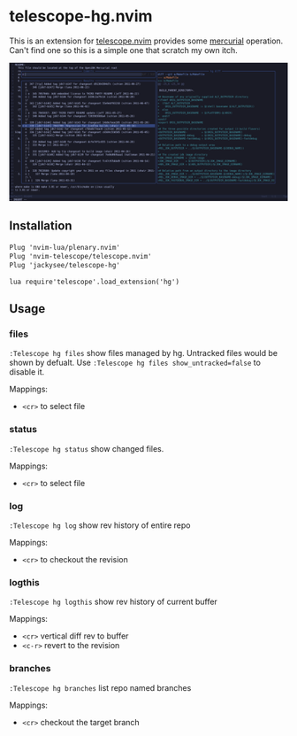 # telescope-hg.nvim

This is an extension for [telescope.nvim][] provides some [mercurial] operation. Can't find one so this is a simple one that scratch my own itch.

[mercurial]: https://www.mercurial-scm.org/
[telescope.nvim]: https://github.com/nvim-telescope/telescope.nvim

![telescope-hg plugin](./telescope-hg.png?raw=true)

## Installation

```
Plug 'nvim-lua/plenary.nvim'
Plug 'nvim-telescope/telescope.nvim'
Plug 'jackysee/telescope-hg'
```

```
lua require'telescope'.load_extension('hg')
```

## Usage

### files

`:Telescope hg files` show files managed by hg. Untracked files would be shown by defualt. Use `:Telescope hg files show_untracked=false` to disable it.

Mappings: 
- `<cr>` to select file

### status

`:Telescope hg status` show changed files.

Mappings:
- `<cr>` to select file

### log

`:Telescope hg log` show rev history of entire repo

Mappings:
- `<cr>` to checkout the revision

### logthis

`:Telescope hg logthis` show rev history of current buffer

Mappings:
- `<cr>` vertical diff rev to buffer
- `<c-r>` revert to the revision

### branches

`:Telescope hg branches` list repo named branches

Mappings:
- `<cr>` checkout the target branch

